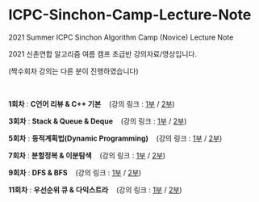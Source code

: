 # ICPC-Sinchon-Camp-Lecture-Note
2021 Summer ICPC Sinchon Algorithm Camp (Novice) Lecture Note

2021 신촌연합 알고리즘 여름 캠프 초급반 강의자료/영상입니다. 

(짝수회차 강의는 다른 분이 진행하였습니다) 

&nbsp; &nbsp;

**1회차** : **C언어 리뷰 & C++ 기본** &nbsp; &nbsp;(강의 링크 : [1부](https://youtu.be/jTr24Hze2yc) / [2부](https://youtu.be/qQyRJDGpZDw))

**3회차** : **Stack & Queue & Deque** &nbsp; &nbsp;(강의 링크 : [1부](https://youtu.be/XEk7l-npvBc) / [2부](https://youtu.be/zbuy4Z_tUK8))

**5회차** : **동적계획법(Dynamic Programming)** &nbsp; &nbsp;(강의 링크 : [1부](https://youtu.be/scAzbemsnEM) / [2부](https://youtu.be/rhygN_I2IQ0))

**7회차** : **분할정복 & 이분탐색** &nbsp; &nbsp;(강의 링크 : [1부](https://youtu.be/DjhPWkzIcj4) / [2부](https://youtu.be/9pV-cLVJh4g))

**9회차** : **DFS & BFS** &nbsp; &nbsp;(강의 링크 : [1부](https://youtu.be/NuSCYqp3lDI) / [2부](https://youtu.be/zTeZqkDK-zQ))

**11회차** : **우선순위 큐 & 다익스트라** &nbsp; &nbsp;(강의 링크 : [1부](https://youtu.be/flXPNI_4qTc) / [2부](https://youtu.be/DynqAitPZb8))
